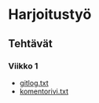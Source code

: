 # Harjoitustyö


## Tehtävät

### Viikko 1

* [gitlog.txt](https://github.com/antonlep/ot-harjoitustyo/blob/master/laskarit/gitlog.txt)
* [komentorivi.txt](https://github.com/antonlep/ot-harjoitustyo/blob/master/laskarit/komentorivi.txt)
